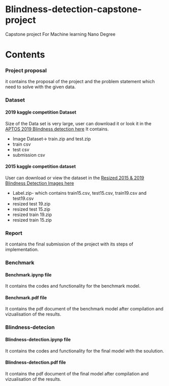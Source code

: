 # Blindness-detection-capstone-project
Capstone project For Machine learning Nano Degree 

# Contents

### Project proposal
it contains the proposal of the project and the problem statement which need to solve with the given data. 

### Dataset
#### 2019 kaggle competition Dataset
Size of the Data set is very large, user can download it or look it in the [APTOS 2019 Blindness detection here](https://www.kaggle.com/c/aptos2019-blindness-detection/data) It contains.
* Image Dataset-> train.zip and test.zip
* train csv
* test csv
* submission csv

#### 2015 kaggle competition dataset
User can download or view the dataset in the [Resized 2015 & 2019 Blindness Detection Images here](https://www.kaggle.com/benjaminwarner/resized-2015-2019-blindness-detection-images)
* Label.zip- which contains train15.csv, test15.csv, train19.csv and test19.csv
* resized test 19.zip
* resized test 15.zip
* resized train 19.zip
* resized train 15.zip

### Report
it contains the final submission of the project with its steps of implementation.

### Benchmark

#### Benchmark.ipynp file
It contains the codes and functionality for the benchmark model.

#### Benchmark.pdf file
It contains the pdf document of the benchmark model after compilation and vizualisation of the results.

### Blindness-detecion

#### Blindness-detection.ipynp file
It contains the codes and functionality for the final model with the soulution.

#### Blindness-detection.pdf file
It contains the pdf document of the final model after compilation and vizualisation of the results.

